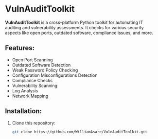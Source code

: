 # VulnAuditToolkit

**VulnAuditToolkit** is a cross-platform Python toolkit for automating IT auditing and vulnerability assessments. It checks for various security aspects like open ports, outdated software, compliance issues, and more.

## Features:
- Open Port Scanning
- Outdated Software Detection
- Weak Password Policy Checking
- Configuration Misconfigurations Detection
- Compliance Checks
- Vulnerability Scanning
- Log Analysis
- Network Mapping

## Installation:
1. Clone this repository:
   ```bash
   git clone https://github.com/WilliamAsare/VulnAuditToolkit.git
